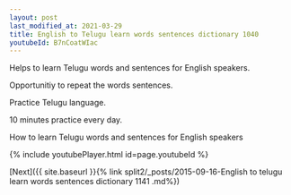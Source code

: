 ```yaml
---
layout: post
last_modified_at: 2021-03-29
title: English to Telugu learn words sentences dictionary 1040 
youtubeId: B7nCoatWIac
---
```

 
 
Helps to learn Telugu words and sentences for English speakers.

Opportunitiy to repeat the words sentences. 

Practice Telugu language. 
 
10 minutes practice every day. 
 
How to learn Telugu words and sentences for English speakers 
 
{% include youtubePlayer.html id=page.youtubeId %}
 
 
[Next]({{ site.baseurl }}{% link  split2/_posts/2015-09-16-English to telugu learn words sentences dictionary 1141 .md%})
 
